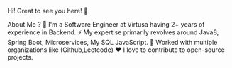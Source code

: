   Hi! Great to see you here!  👋

About Me ?
🏫 I'm a Software Engineer at Virtusa having 2+ years of experience in Backend.
⚡️ My expertise primarily revolves around Java8, Spring Boot, Microservices, My SQL JavaScript.
🔭 Worked with multiple organizations like (Github,Leetcode)
♥️ I love to contribute to open-source projects.


